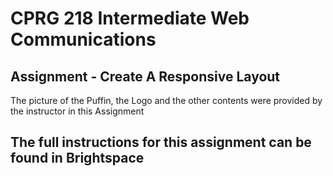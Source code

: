 # CPRG 218 Intermediate Web Communications
## Assignment - Create A Responsive Layout

The picture of the Puffin, the Logo and the other contents were provided by the instructor in this Assignment

## The full instructions for this assignment can be found in Brightspace
